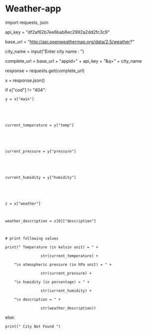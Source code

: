 # Weather-app
import requests, json





api_key = "df2af62b7ee6bab8ec2992a2dd2fc3c9"





base_url = "http://api.openweathermap.org/data/2.5/weather?"



city_name = input("Enter city name : ")







complete_url = base_url + "appid=" + api_key + "&q=" + city_name







response = requests.get(complete_url)







x = response.json()





if x["cod"] != "404":





	y = x["main"]



	

	current_temperature = y["temp"]



	

	current_pressure = y["pressure"]



	

	current_humidity = y["humidity"]



	

	z = x["weather"]



	weather_description = z[0]["description"]



	# print following values

	print(" Temperature (in kelvin unit) = " +

					str(current_temperature) +

		"\n atmospheric pressure (in hPa unit) = " +

					str(current_pressure) +

		"\n humidity (in percentage) = " +

					str(current_humidity) +

		"\n description = " +

					str(weather_description))



else:

	print(" City Not Found ")
